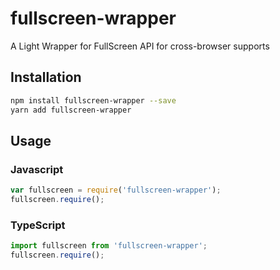 # fullscreen-wrapper 
A Light Wrapper for FullScreen API for cross-browser supports  
## Installation  
```sh  
npm install fullscreen-wrapper --save  
yarn add fullscreen-wrapper 
```  
  
  
## Usage  
  
### Javascript  
````javascript  
var fullscreen = require('fullscreen-wrapper');  
fullscreen.require();  
````  
  
### TypeScript  
````typescript  
import fullscreen from 'fullscreen-wrapper';  
fullscreen.require();  
````  
  